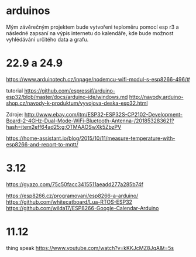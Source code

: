 # arduinos
Mým závěrečným projektem bude vytvořeni teploměru pomocí esp  r3 a následné zapsaní na výpis internetu do kalendáře, kde bude možnost vyhlédávání určitého data a grafu.



# 22.9 a 24.9
https://www.arduinotech.cz/inpage/nodemcu-wifi-modul-s-esp8266-496/#

tutorial https://github.com/espressif/arduino-esp32/blob/master/docs/arduino-ide/windows.md
http://navody.arduino-shop.cz/navody-k-produktum/vyvojova-deska-esp32.html




Zdroje: http://www.ebay.com/itm/ESP32-ESP32S-CP2102-Development-Board-2-4GHz-Dual-Mode-WiFi-Bluetooth-Antenna-/201853283621?hash=item2eff64ad25:g:OTMAAOSwXk5ZbzPV

https://home-assistant.io/blog/2015/10/11/measure-temperature-with-esp8266-and-report-to-mqtt/



# 3.12
https://gyazo.com/75c50facc3415511aeadd277a285b74f
 
 https://esp8266.cz/programovani/esp8266-a-arduino/
 https://github.com/whitecatboard/Lua-RTOS-ESP32
 https://github.com/wilda17/ESP8266-Google-Calendar-Arduino
 
 
# 11.12 

thing speak
https://www.youtube.com/watch?v=kKKJcMZ8JqA&t=5s
